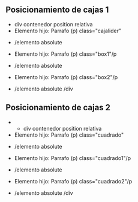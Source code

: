 

## Posicionamiento de cajas 1</h2>
* div  contenedor position relativa
* Elemento hijo: Parrafo (p)             class="cajalider"
+ /elemento absolute
* Elemento hijo: Parrafo (p)  class="box1"/p
+ /elemento absolute
* Elemento hijo: Parrafo (p)  class="box2"/p
+ /elemento absolute
/div

## Posicionamiento de cajas 2</h2>
* * div  contenedor position relativa
* Elemento hijo: Parrafo (p)             class="cuadrado"
+ /elemento absolute
* Elemento hijo: Parrafo (p)  class="cuadrado1"/p
+ /elemento absolute
* Elemento hijo: Parrafo (p)  class="cuadrado2"/p
+ /elemento absolute
/div
